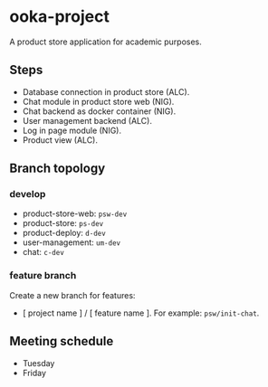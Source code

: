 # ooka-project
A product store application for academic purposes.

## Steps
 - Database connection in product store (ALC).
 - Chat module in product store web (NIG).
 - Chat backend as docker container (NIG).
 - User management backend (ALC).
 - Log in page module (NIG).
 - Product view (ALC).

 ## Branch topology
 ### develop
 - product-store-web: `psw-dev`
 - product-store: `ps-dev`
 - product-deploy: `d-dev`
 - user-management: `um-dev`
 - chat: `c-dev`

### feature branch
 Create a new branch for features:
 - [ project name ] / [ feature name ]. For example: `psw/init-chat`.


 ## Meeting schedule
 - Tuesday
 - Friday